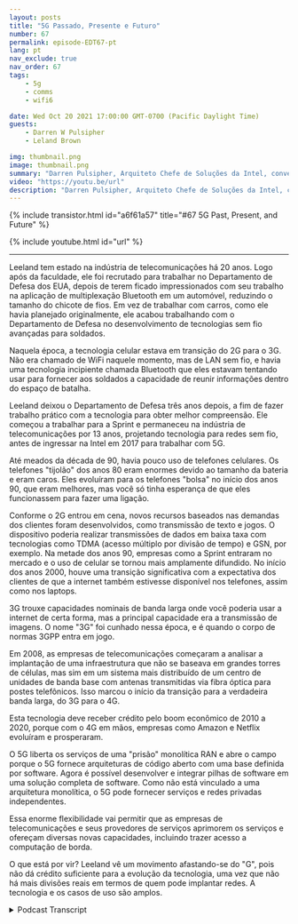 ```yaml
---
layout: posts
title: "5G Passado, Presente e Futuro"
number: 67
permalink: episode-EDT67-pt
lang: pt
nav_exclude: true
nav_order: 67
tags:
    - 5g
    - comms
    - wifi6

date: Wed Oct 20 2021 17:00:00 GMT-0700 (Pacific Daylight Time)
guests:
    - Darren W Pulsipher
    - Leland Brown

img: thumbnail.png
image: thumbnail.png
summary: "Darren Pulsipher, Arquiteto Chefe de Soluções da Intel, conversa com Leeland Brown, Diretor Técnico de 5G da Intel Federal, sobre o passado, presente e futuro do 5G, com ênfase em seu uso pelo Departamento de Defesa. Parte 1 de 2."
video: "https://youtu.be/url"
description: "Darren Pulsipher, Arquiteto Chefe de Soluções da Intel, conversa com Leeland Brown, Diretor Técnico de 5G da Intel Federal, sobre o passado, presente e futuro do 5G, com ênfase em seu uso pelo Departamento de Defesa. Parte 1 de 2."
---
```


<div>
{% include transistor.html id="a6f61a57" title="#67 5G Past, Present, and Future" %}

{% include youtube.html id="url" %}
</div>

---

Leeland tem estado na indústria de telecomunicações há 20 anos. Logo após da faculdade, ele foi recrutado para trabalhar no Departamento de Defesa dos EUA, depois de terem ficado impressionados com seu trabalho na aplicação de multiplexação Bluetooth em um automóvel, reduzindo o tamanho do chicote de fios. Em vez de trabalhar com carros, como ele havia planejado originalmente, ele acabou trabalhando com o Departamento de Defesa no desenvolvimento de tecnologias sem fio avançadas para soldados.

Naquela época, a tecnologia celular estava em transição do 2G para o 3G. Não era chamado de WiFi naquele momento, mas de LAN sem fio, e havia uma tecnologia incipiente chamada Bluetooth que eles estavam tentando usar para fornecer aos soldados a capacidade de reunir informações dentro do espaço de batalha.

Leeland deixou o Departamento de Defesa três anos depois, a fim de fazer trabalho prático com a tecnologia para obter melhor compreensão. Ele começou a trabalhar para a Sprint e permaneceu na indústria de telecomunicações por 13 anos, projetando tecnologia para redes sem fio, antes de ingressar na Intel em 2017 para trabalhar com 5G.

Até meados da década de 90, havia pouco uso de telefones celulares. Os telefones "tijolão" dos anos 80 eram enormes devido ao tamanho da bateria e eram caros. Eles evoluíram para os telefones "bolsa" no início dos anos 90, que eram melhores, mas você só tinha esperança de que eles funcionassem para fazer uma ligação.

Conforme o 2G entrou em cena, novos recursos baseados nas demandas dos clientes foram desenvolvidos, como transmissão de texto e jogos. O dispositivo poderia realizar transmissões de dados em baixa taxa com tecnologias como TDMA (acesso múltiplo por divisão de tempo) e GSN, por exemplo. Na metade dos anos 90, empresas como a Sprint entraram no mercado e o uso de celular se tornou mais amplamente difundido. No início dos anos 2000, houve uma transição significativa com a expectativa dos clientes de que a internet também estivesse disponível nos telefones, assim como nos laptops.

3G trouxe capacidades nominais de banda larga onde você poderia usar a internet de certa forma, mas a principal capacidade era a transmissão de imagens. O nome "3G" foi cunhado nessa época, e é quando o corpo de normas 3GPP entra em jogo.

Em 2008, as empresas de telecomunicações começaram a analisar a implantação de uma infraestrutura que não se baseava em grandes torres de células, mas sim em um sistema mais distribuído de um centro de unidades de banda base com antenas transmitidas via fibra óptica para postes telefônicos. Isso marcou o início da transição para a verdadeira banda larga, do 3G para o 4G.

Esta tecnologia deve receber crédito pelo boom econômico de 2010 a 2020, porque com o 4G em mãos, empresas como Amazon e Netflix evoluíram e prosperaram.

O 5G liberta os serviços de uma "prisão" monolítica RAN e abre o campo porque o 5G fornece arquiteturas de código aberto com uma base definida por software. Agora é possível desenvolver e integrar pilhas de software em uma solução completa de software. Como não está vinculado a uma arquitetura monolítica, o 5G pode fornecer serviços e redes privadas independentes.

Essa enorme flexibilidade vai permitir que as empresas de telecomunicações e seus provedores de serviços aprimorem os serviços e ofereçam diversas novas capacidades, incluindo trazer acesso a computação de borda.

O que está por vir? Leeland vê um movimento afastando-se do "G", pois não dá crédito suficiente para a evolução da tecnologia, uma vez que não há mais divisões reais em termos de quem pode implantar redes. A tecnologia e os casos de uso são amplos.



<details>
<summary> Podcast Transcript </summary>

<p></p>

</details>
